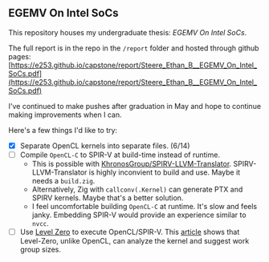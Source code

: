 ## EGEMV On Intel SoCs

This repository houses my undergraduate thesis: *EGEMV On Intel SoCs*.

The full report is in the repo in the `/report` folder and hosted through github pages: [https://e253.github.io/capstone/report/Steere_Ethan_B__EGEMV_On_Intel_SoCs.pdf](https://e253.github.io/capstone/report/Steere_Ethan_B__EGEMV_On_Intel_SoCs.pdf)

I've continued to make pushes after graduation in May and hope to continue making improvements when I can.

Here's a few things I'd like to try:

- [x] Separate OpenCL kernels into separate files. (6/14)
- [ ] Compile `OpenCL-C` to SPIR-V at build-time instead of runtime.
  - This is possible with [KhronosGroup/SPIRV-LLVM-Translator](https://github.com/KhronosGroup/SPIRV-LLVM-Translator). SPIRV-LLVM-Translator is highly inconvient to build and use. Maybe it needs a `build.zig`.
  - Alternatively, Zig with `callconv(.Kernel)` can generate PTX and SPIRV kernels. Maybe that's a better solution. 
  - I feel uncomfortable building `OpenCL-C` at runtime. It's slow and feels janky. Embedding SPIR-V would provide an experience similar to `nvcc`. 
- [ ] Use [Level Zero](https://github.com/oneapi-src/level-zero) to execute OpenCL/SPIR-V. This [article](https://jjfumero.github.io/posts/2021/09/introduction-to-level-zero/) shows that Level-Zero, unlike OpenCL, can analyze the kernel and suggest work group sizes.
